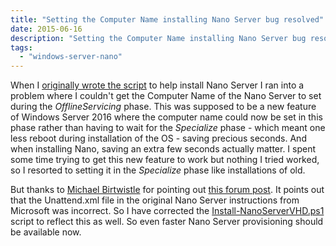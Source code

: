 ```yaml
---
title: "Setting the Computer Name installing Nano Server bug resolved"
date: 2015-06-16
description: "Setting the Computer Name installing Nano Server bug resolved"
tags: 
  - "windows-server-nano"
---
```


When I [originally wrote the script](https://dscottraynsford.wordpress.com/2015/05/08/install-windows-server-nano-the-easy-way/) to help install Nano Server I ran into a problem where I couldn't get the Computer Name of the Nano Server to set during the _OfflineServicing_ phase. This was supposed to be a new feature of Windows Server 2016 where the computer name could now be set in this phase rather than having to wait for the _Specialize_ phase - which meant one less reboot during installation of the OS - saving precious seconds. And when installing Nano, saving an extra few seconds actually matter. I spent some time trying to get this new feature to work but nothing I tried worked, so I resorted to setting it in the _Specialize_ phase like installations of old.

But thanks to [Michael Birtwistle](https://gallery.technet.microsoft.com/scriptcenter/site/profile?userName=Michael%20Birtwistle) for pointing out [this forum post](https://social.technet.microsoft.com/Forums/en-US/bb6ea8b9-7390-4461-8f0e-a70b0dcc83c6/error-at-applyunattend-to-nano-server-image?forum=WinServerPreview). It points out that the Unattend.xml file in the original Nano Server instructions from Microsoft was incorrect. So I have corrected the [Install-NanoServerVHD.ps1](https://gallery.technet.microsoft.com/scriptcenter/Create-a-New-Nano-Server-61f674f1) script to reflect this as well. So even faster Nano Server provisioning should be available now.
